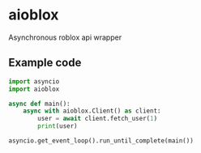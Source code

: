 # aioblox

Asynchronous roblox api wrapper

## Example code

```python
import asyncio
import aioblox

async def main():
    async with aioblox.Client() as client:
        user = await client.fetch_user(1)
        print(user)

asyncio.get_event_loop().run_until_complete(main())
```
